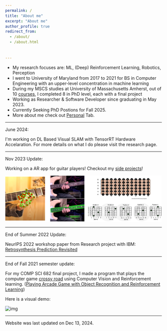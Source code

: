 ```yaml
---
permalink: /
title: "About me"
excerpt: "About me"
author_profile: true
redirect_from: 
  - /about/
  - /about.html


--- 
```


- My research focuses are: ML, (Deep) Reinforcement Learning, Robotics, Perception
- I went to University of Maryland from 2017 to 2021 for BS in Computer Engineering with an upper-level concentration in machine learning
- During my MSCS studies at University of Massachusetts Amherst, out of 10 [courses](https://h-tu.github.io/courses/), I completed 8 in PhD level, each with a final project
- Working as Researcher & Software Developer since graduating in May 2023. 
- Currently Seeking PhD Postions for Fall 2025. 
- More about me check out [Personal](https://h-tu.github.io/personal/) Tab.

---

June 2024: 

I'm working on DL Based Visual SLAM with TensorRT Hardware Accelaration. For more details on what I do please visit the research page. 

---

Nov 2023 Update:

Working on a AR app for guitar players! Checkout my [side projects](https://h-tu.github.io/side_project/)!


![img](images/sample0.png)

---

End of Summer 2022 Update: 

NeurIPS 2022 workshop paper from Research project with IBM: [Retrosynthesis Prediction Revisited](https://research.ibm.com/publications/retrosynthesis-prediction-revisited)

--- 

End of Fall 2021 semester update: 

For my COMP SCI 682 final project, I made a program that plays the computer game [crossy road](https://www.crossyroad.com/) using Computer Vision and Reinforcement learning. ([Playing Arcade Game with Object Recognition and Reinforcement Learning](https://github.com/h-tu/course_reports/blob/main/grad_projects/682_Final_Paper.pdf))

Here is a visual demo:

![img](images/showcase.gif)

--- 

Website was last updated on Dec 13, 2024. 
